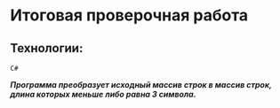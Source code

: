 # Итоговая проверочная работа

## Технологии:
    C#

***Программа преобразует исходный массив строк в массив строк, длина которых меньше либо равна 3 символа.***